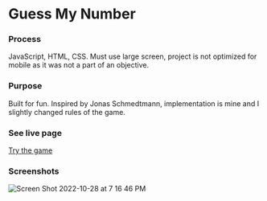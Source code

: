 # Guess My Number

### Process
JavaScript, HTML, CSS. Must use large screen, project is not optimized for mobile as it was not a part of an objective.

### Purpose 
Built for fun. Inspired by Jonas Schmedtmann, implementation is mine and I slightly changed rules of the game.

### See live page
<a href="https://learnfl.github.io/proj-web-guess-my-number" target="_blank">Try the game</a>

### Screenshots 
![Screen Shot 2022-10-28 at 7 16 46 PM](https://user-images.githubusercontent.com/86169204/198749413-8e4207c1-68b7-4b91-90c9-1022f84888b9.png)

